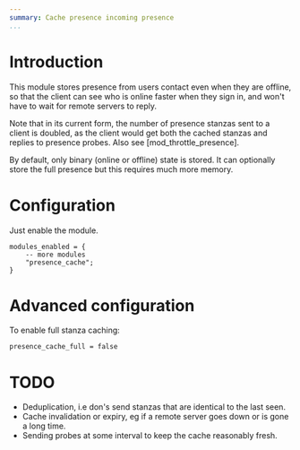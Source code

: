 ```yaml
---
summary: Cache presence incoming presence
...
```


Introduction
============

This module stores presence from users contact even when they are
offline, so that the client can see who is online faster when they sign
in, and won't have to wait for remote servers to reply.

Note that in its current form, the number of presence stanzas sent to a
client is doubled, as the client would get both the cached stanzas and
replies to presence probes. Also see [mod\_throttle\_presence].

By default, only binary (online or offline) state is stored. It can
optionally store the full presence but this requires much more memory.

Configuration
=============

Just enable the module.

    modules_enabled = {
        -- more modules
        "presence_cache";
    }

Advanced configuration
======================

To enable full stanza caching:

    presence_cache_full = false

TODO
====

-   Deduplication, i.e don's send stanzas that are identical to the last
    seen.
-   Cache invalidation or expiry, eg if a remote server goes down or is
    gone a long time.
-   Sending probes at some interval to keep the cache reasonably fresh.


